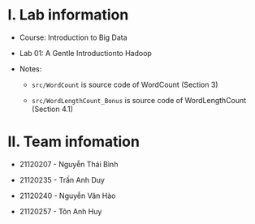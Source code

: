 # I. Lab information

- Course: Introduction to Big Data

- Lab 01: A Gentle Introductionto Hadoop

- Notes:

    - `src/WordCount` is source code of WordCount (Section 3)

    - `src/WordLengthCount_Bonus` is source code of WordLengthCount (Section 4.1)

# II. Team infomation

- 21120207 - Nguyễn Thái Bình

- 21120235 - Trần Anh Duy

- 21120240 - Nguyễn Vân Hào

- 21120257 - Tôn Anh Huy